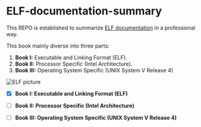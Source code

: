 # ELF-documentation-summary

  This REPO is established to summarize [ELF documentation](https://refspecs.linuxfoundation.org/elf/elf.pdf) in a professional way.

This book mainly diverse into three parts:
1. **Book I:** Executable and Linking Format (ELF).
2. **Book II:** Processor Specific (Intel Architecture).
3. **Book III:** Operating System Specific (UNIX System V Release 4)

![ELF picture](https://qph.cf2.quoracdn.net/main-qimg-cfec39576fc319f3238c14705ac95755)

- [x]  **Book I: Executable and Linking Format (ELF)** 
- [ ]  **Book II: Processor Specific (Intel Architecture)** 
- [ ]  **Book III: Operating System Specific (UNIX System V Release 4)** 



